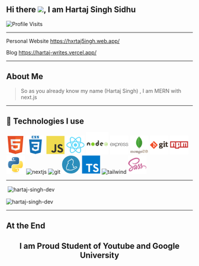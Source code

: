 

  ##  Hi there <img src="https://raw.githubusercontent.com/MartinHeinz/MartinHeinz/master/wave.gif" width="30px">, I am Hartaj Singh Sidhu
 
 
 
![Profile Visits](https://komarev.com/ghpvc/?username=Hartaj-Singh-Dev) <br>

   ---
   
   Personal Website
       <a>https://hxrtaj5ingh.web.app/</a>
       
   Blog
       <a>https://hartaj-writes.vercel.app/</a>
   
  
  ---
  
   ## About Me
  >So as you already know my name (Hartaj Singh) , I am MERN with next.js 

---
##   🧰  Technologies I use 


<img src="https://github.com/devicons/devicon/blob/master/icons/html5/html5-original.svg" alt="HTML" width="50" height="50"/>  <img src="https://github.com/devicons/devicon/blob/master/icons/css3/css3-plain-wordmark.svg" alt="CSS" width="50" height="50"/>  <img src="https://github.com/devicons/devicon/blob/master/icons/javascript/javascript-original.svg" alt="JavaScript" width="50" height="50"/>  <img src="https://github.com/devicons/devicon/blob/master/icons/react/react-original.svg" alt="JavaScript" width="50" height="50"/>  <img src="https://github.com/devicons/devicon/blob/master/icons/nodejs/nodejs-original-wordmark.svg" alt="NodeJS" width="60" height="60"/>  <img src="https://github.com/devicons/devicon/blob/master/icons/express/express-original-wordmark.svg" alt="ExpressJS" width="50" height="50"/>  <img src="https://github.com/devicons/devicon/blob/master/icons/mongodb/mongodb-original-wordmark.svg" alt="MongoDB" width="50" height="50"/>   <img src="https://github.com/devicons/devicon/blob/master/icons/git/git-original-wordmark.svg" alt="Git" width="50" height="50"/>    <img src="https://github.com/devicons/devicon/blob/master/icons/npm/npm-original-wordmark.svg" alt="npm" width="50" height="50"/>  <img src="https://raw.githubusercontent.com/devicons/devicon/master/icons/python/python-original.svg" alt="python" width="50" height="50"/> <img src="https://cdn.worldvectorlogo.com/logos/nextjs-3.svg" alt="nextjs" width="50" height="50"/> <img
src="https://www.vectorlogo.zone/logos/git-scm/git-scm-icon.svg" alt="git" width="50" height="50"/> <img
src="https://github.com/devicons/devicon/blob/master/icons/yarn/yarn-original.svg" alt="yarn" width="50" height="50" /> <img
src = "https://github.com/devicons/devicon/blob/master/icons/typescript/typescript-plain.svg" alt="Typescript" width='50' height='50' /> <img src="https://www.vectorlogo.zone/logos/tailwindcss/tailwindcss-icon.svg" alt="tailwind" width="50" height="50"/> <img src="https://raw.githubusercontent.com/devicons/devicon/master/icons/sass/sass-original.svg" alt="sass" width="50" height="50"/>
 
 
 

---
<p>&nbsp;<img align="center" src="https://github-readme-stats.vercel.app/api?username=hartaj-singh-dev&show_icons=true&locale=en" alt="hartaj-singh-dev" /></p>

<p><img align="center" src="https://github-readme-streak-stats.herokuapp.com/?user=hartaj-singh-dev&" alt="hartaj-singh-dev" /></p>

---


## At the End

<h2  align="center">I am Proud Student of <b>Youtube</b> and <b>Google University</b></h2>






